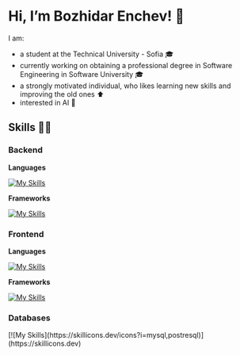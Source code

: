 # Hi, I’m Bozhidar Enchev! 👋
I am: <br>
 - a student at the Technical University - Sofia 🎓 <br>
 - currently working on obtaining a professional degree in Software Engineering in Software University 🎓 <br>
 - a strongly motivated individual, who likes learning new skills and improving the old ones ⬆ <br>
 - interested in AI 🧠

## Skills 👨‍💻
### Backend
**Languages** <p> [![My Skills](https://skillicons.dev/icons?i=py,cpp,c)](https://skillicons.dev) </p>
**Frameworks** <p> [![My Skills](https://skillicons.dev/icons?i=django)](https://skillicons.dev) </p>

### Frontend
**Languages** <p> [![My Skills](https://skillicons.dev/icons?i=js,html,css)](https://skillicons.dev) </p>
**Frameworks** <p> [![My Skills](https://skillicons.dev/icons?i=bootstrap)](https://skillicons.dev) </p>
### Databases
<p> [![My Skills](https://skillicons.dev/icons?i=mysql,postresql)](https://skillicons.dev) </p>
